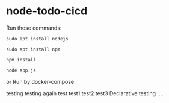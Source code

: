 # node-todo-cicd

Run these commands:


`sudo apt install nodejs`


`sudo apt install npm`


`npm install`

`node app.js`

or Run by docker-compose

testing
testing again
test
test1
test2
test3
Declarative testing
....
